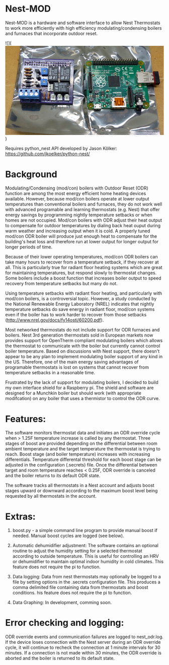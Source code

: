 # Nest-MOD
Nest-MOD is a hardware and software interface to allow Nest Thermostats to work more efficiently with high efficiency
modulating/condensing boilers and furnaces that incorporate outdoor reset.

![](![hardware image](/images/P1020976.JPG))

Requires python_nest API developed by Jason Kölker:
https://github.com/jkoelker/python-nest/

# Background
Modulating/Condensing (mod/con) boilers with Outdoor Reset (ODR) function are among the most energy 
efficient home heating devices available. However, because mod/con boilers operate at lower output 
temperatures than conventional boilers and furnaces, they do not work well with advanced programable 
and learning thermostats (e.g. Nest) that offer energy savings by programming nightly temperature 
setbacks or when homes are not occupied. Mod/con boilers with ODR adjust their heat output to compensate 
for outdoor temperatures by dialing back heat ouput during warm weather and increasing output when it is 
cold. A properly tuned mod/con ODR boiler will produce just enough heat to compensate for the building's 
heat loss and therefore run at lower output for longer output for longer periods of time.

Because of their lower operating temperatures, mod/con ODR boilers can take many hours to recover from a 
temperature setback, if they recover at all. This is particularly true for radiant floor heating systems 
which are great for maintaining temperatures, but respond slowly to thermostat changes. 
Some boilers include a boost function that increases boiler output to speed recovery from temperature 
setbacks but many do not. 

Using temperature setbacks with radiant floor heating, and particularly with mod/con boilers, is a 
controversial topic. However, a study conducted by the National Renewable Energy Laboratory (NREL) 
indicates that nightly temperature setbacks do save energy in radiant floor, mod/con systems even if the 
boiler has to work harder to recover from those setbacks (http://www.nrel.gov/docs/fy14osti/60200.pdf).

Most networked thermostats do not include support for ODR furnaces and boilers. Nest 3rd 
generation thermostats sold in European markets now provides support for OpenTherm compliant modulating 
boilers which allows the thermostat to communicate with the boiler but currently cannot control boiler 
temperature. Based on discussions with Nest support, there doesn't appear to be any plan to implement 
modulating boiler support of any kind in the US. Therefore, one of the main energy saving advantages of 
programable thermostats is lost on systems that cannot recover from temperature setbacks in a reasonable 
time.

Frustrated by the lack of support for modulating boilers, I decided to build my own interface shield for 
a Raspberry pi. The shield and software are designed for a Munchkin boiler but should work (with appropriate 
modifcation) on any boiler that uses a thermistor to control the ODR curve. 

# Features: 

The software monitors thermostat data and initiates an ODR override cycle when > 1.25F temperature increase 
is called by any thermostat. Three stages of boost are provided depending on the differential between room 
ambient temperature and the target temperature the thermostat is trying to reach. Boost stage (and boiler 
temperature) increases with increasing differentials. Temperature differental threshold for each boost stage 
can be adjusted in the configuration (.secrets) file. Once the differential between target and room temperature 
reaches < 0.25F, ODR override is canceled and the boiler returns to its default ODR state.

The software tracks all thermostats in a Nest account and adjusts boost stages upward or downward according to 
the maximum boost level being requested by all thermostats in the account.

# Extras:

1. boost.py - a simple command line program to provide manual boost if needed. Manual boost cycles are logged (see below).

2. Automatic dehumidifier adjustment:
The software contains an optional routine to adjust the humidity setting for a selected thermostat according 
to outside temperature. This is useful for controlling an HRV or dehumidifier to maintain optimal indoor
humidity in cold climates. This feature does not require the pi to function.

3. Data logging:
Data from nest thermostats may optionally be logged to a file by setting options in the .secrets configuration file. 
This produces a comma delimited file containing data from thermostats and boost conditions. his feature does not require the pi to function.

4. Data Graphing:
In development, comming soon.

# Error checking and logging: 

ODR override events and communication failures are logged to nest_odr.log. If the device loses connection with
the Nest server during an ODR override cycle, it will continue to recheck the connection at 1 minute intervals 
for 30 minutes. If a connection is not made within 30 minutes, the ODR override is aborted and the boiler is 
returned to its default state.


 
 
